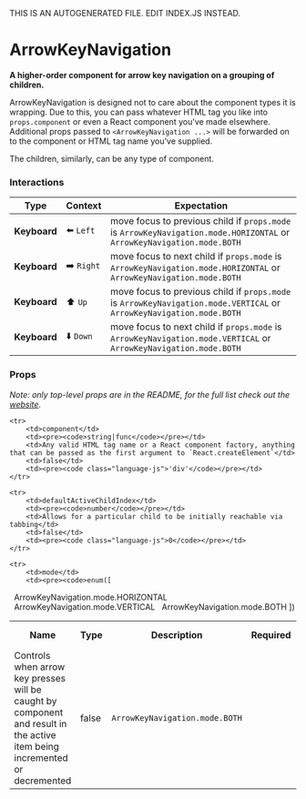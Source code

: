 THIS IS AN AUTOGENERATED FILE. EDIT INDEX.JS INSTEAD.

# ArrowKeyNavigation
__A higher-order component for arrow key navigation on a grouping of children.__

ArrowKeyNavigation is designed not to care about the component types it is wrapping. Due to this, you can pass
whatever HTML tag you like into `props.component` or even a React component you've made elsewhere. Additional
props passed to `<ArrowKeyNavigation ...>` will be forwarded on to the component or HTML tag name you've supplied.

The children, similarly, can be any type of component.

### Interactions

Type | Context | Expectation
---- | ------- | -----------
__Keyboard__ | ⬅️ `Left` | move focus to previous child if `props.mode` is `ArrowKeyNavigation.mode.HORIZONTAL` or `ArrowKeyNavigation.mode.BOTH`
__Keyboard__ | ➡️ `Right` | move focus to next child if `props.mode` is `ArrowKeyNavigation.mode.HORIZONTAL` or `ArrowKeyNavigation.mode.BOTH`
__Keyboard__ | ⬆️ `Up` | move focus to previous child if `props.mode` is `ArrowKeyNavigation.mode.VERTICAL` or `ArrowKeyNavigation.mode.BOTH`
__Keyboard__ | ⬇️ `Down` | move focus to next child if `props.mode` is `ArrowKeyNavigation.mode.VERTICAL` or `ArrowKeyNavigation.mode.BOTH`

### Props

_Note: only top-level props are in the README, for the full list check out the [website](http://boundless.js.org/ArrowKeyNavigation#props)._

<table>
    <tr>
        <th>Name</th>
        <th>Type</th>
        <th>Description</th>
        <th>Required</th>
        <th>Default Value</th>
    </tr>
    
    <tr>
        <td>component</td>
        <td><pre><code>string|func</code></pre></td>
        <td>Any valid HTML tag name or a React component factory, anything that can be passed as the first argument to `React.createElement`</td>
        <td>false</td>
        <td><pre><code class="language-js">'div'</code></pre></td>
    </tr>
    
    <tr>
        <td>defaultActiveChildIndex</td>
        <td><pre><code>number</code></pre></td>
        <td>Allows for a particular child to be initially reachable via tabbing</td>
        <td>false</td>
        <td><pre><code class="language-js">0</code></pre></td>
    </tr>
    
    <tr>
        <td>mode</td>
        <td><pre><code>enum([
&nbsp;&nbsp;ArrowKeyNavigation.mode.HORIZONTAL
&nbsp;&nbsp;ArrowKeyNavigation.mode.VERTICAL
&nbsp;&nbsp;ArrowKeyNavigation.mode.BOTH
])</code></pre></td>
        <td>Controls when arrow key presses will be caught by component and result in the active item being incremented or decremented</td>
        <td>false</td>
        <td><pre><code class="language-js">ArrowKeyNavigation.mode.BOTH</code></pre></td>
    </tr>
    
</table>
